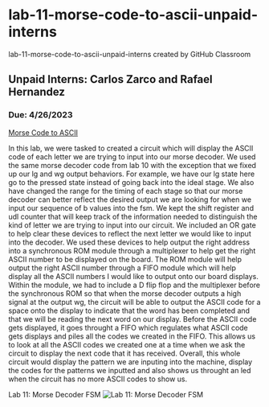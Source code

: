 # lab-11-morse-code-to-ascii-unpaid-interns
lab-11-morse-code-to-ascii-unpaid-interns created by GitHub Classroom
## Unpaid Interns: Carlos Zarco and Rafael Hernandez
### Due: 4/26/2023

<ins> Morse Code to ASCII</ins>

In this lab, we were tasked to created a circuit which will display the ASCII code of each letter we are trying to input into our morse decoder. We used the same morse decoder code from lab 10 with the exception that we fixed up our lg and wg output behaviors. For example, we have our lg state here go to the pressed state instead of going back into the ideal stage. We also have changed the range for the timing of each stage so that our morse decoder can better reflect the desired output we are looking for when we input our sequence of b values into the fsm. We kept the shift register and udl counter that will keep track of the information needed to distinguish the kind of letter we are trying to input into our circuit. We included an OR gate to help clear these devices to reflect the next letter we would like to input into the decoder. We used these devices to help output the right address into a synchronous ROM module through a multiplexer to help get the right ASCII number to be displayed on the board. The ROM module will help output the right ASCII number through a FIFO module which will help display all the ASCII numbers I would like to output onto our board displays. Within the module, we had to include a D flip flop and the multiplexer before the synchronous ROM so that when the morse decoder outputs a high signal at the output wg, the circuit will be able to output the ASCII code for a space onto the display to indicate that the word has been completed and that we will be reading the next word on our display. Before the ASCII code gets displayed, it goes throught a FIFO which regulates what ASCII code gets displays and piles all the codes we created in the FIFO. This allows us to look at all the ASCII codes we created one at a time when we ask the circuit to display the next code that it has received. Overall, this whole circuit would display the pattern we are inputing into the machine, display the codes for the patterns we inputted and also shows us throught an led when the circuit has no more ASCII codes to show us.

Lab 11: Morse Decoder FSM ![Lab 11: Morse Decoder FSM](https://github.com/Spring-2023-Classes/lab-11-morse-code-to-ascii-unpaid-interns/blob/3d42936610ff02f764b2dd0e58805e6bbbca8e3c/Lab11_fsm.jpg)
